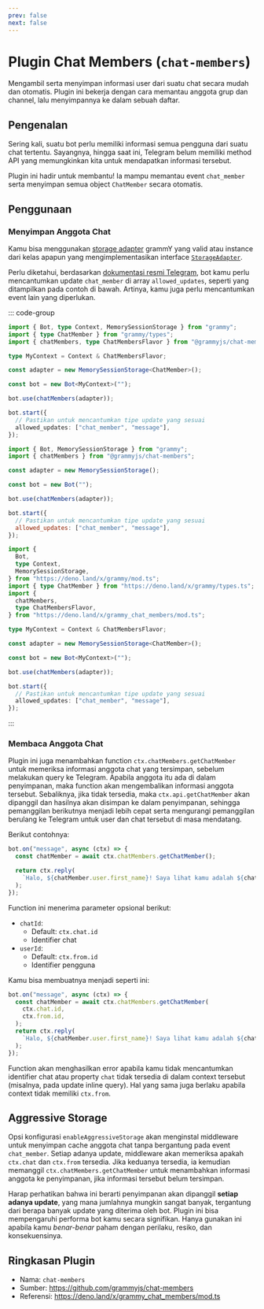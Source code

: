 ```yaml
---
prev: false
next: false
---
```


# Plugin Chat Members (`chat-members`)

Mengambil serta menyimpan informasi user dari suatu chat secara mudah dan otomatis.
Plugin ini bekerja dengan cara memantau anggota grup dan channel, lalu menyimpannya ke dalam sebuah daftar.

## Pengenalan

Sering kali, suatu bot perlu memiliki informasi semua pengguna dari suatu chat tertentu.
Sayangnya, hingga saat ini, Telegram belum memiliki method API yang memungkinkan kita untuk mendapatkan informasi tersebut.

Plugin ini hadir untuk membantu!
Ia mampu memantau event `chat_member` serta menyimpan semua object `ChatMember` secara otomatis.

## Penggunaan

### Menyimpan Anggota Chat

Kamu bisa menggunakan [storage adapter](./session#storage-adapter-yang-tersedia) grammY yang valid atau
instance dari kelas apapun yang mengimplementasikan interface [`StorageAdapter`](https://deno.land/x/grammy/mod.ts?s=StorageAdapter).

Perlu diketahui, berdasarkan [dokumentasi resmi Telegram](https://core.telegram.org/bots/api#getupdates), bot kamu perlu mencantumkan update `chat_member` di array `allowed_updates`, seperti yang ditampilkan pada contoh di bawah.
Artinya, kamu juga perlu mencantumkan event lain yang diperlukan.

::: code-group

```ts [TypeScript]
import { Bot, type Context, MemorySessionStorage } from "grammy";
import { type ChatMember } from "grammy/types";
import { chatMembers, type ChatMembersFlavor } from "@grammyjs/chat-members";

type MyContext = Context & ChatMembersFlavor;

const adapter = new MemorySessionStorage<ChatMember>();

const bot = new Bot<MyContext>("");

bot.use(chatMembers(adapter));

bot.start({
  // Pastikan untuk mencantumkan tipe update yang sesuai
  allowed_updates: ["chat_member", "message"],
});
```

```js [JavaScript]
import { Bot, MemorySessionStorage } from "grammy";
import { chatMembers } from "@grammyjs/chat-members";

const adapter = new MemorySessionStorage();

const bot = new Bot("");

bot.use(chatMembers(adapter));

bot.start({
  // Pastikan untuk mencantumkan tipe update yang sesuai
  allowed_updates: ["chat_member", "message"],
});
```

```ts [Deno]
import {
  Bot,
  type Context,
  MemorySessionStorage,
} from "https://deno.land/x/grammy/mod.ts";
import { type ChatMember } from "https://deno.land/x/grammy/types.ts";
import {
  chatMembers,
  type ChatMembersFlavor,
} from "https://deno.land/x/grammy_chat_members/mod.ts";

type MyContext = Context & ChatMembersFlavor;

const adapter = new MemorySessionStorage<ChatMember>();

const bot = new Bot<MyContext>("");

bot.use(chatMembers(adapter));

bot.start({
  // Pastikan untuk mencantumkan tipe update yang sesuai
  allowed_updates: ["chat_member", "message"],
});
```

:::

### Membaca Anggota Chat

Plugin ini juga menambahkan function `ctx.chatMembers.getChatMember` untuk memeriksa informasi anggota chat yang tersimpan, sebelum melakukan query ke Telegram.
Apabila anggota itu ada di dalam penyimpanan, maka function akan mengembalikan informasi anggota tersebut.
Sebaliknya, jika tidak tersedia, maka `ctx.api.getChatMember` akan dipanggil dan hasilnya akan disimpan ke dalam penyimpanan, sehingga pemanggilan berikutnya menjadi lebih cepat serta mengurangi pemanggilan berulang ke Telegram untuk user dan chat tersebut di masa mendatang.

Berikut contohnya:

```ts
bot.on("message", async (ctx) => {
  const chatMember = await ctx.chatMembers.getChatMember();

  return ctx.reply(
    `Halo, ${chatMember.user.first_name}! Saya lihat kamu adalah ${chatMember.status} pada obrolan ini!`,
  );
});
```

Function ini menerima parameter opsional berikut:

- `chatId`:
  - Default: `ctx.chat.id`
  - Identifier chat
- `userId`:
  - Default: `ctx.from.id`
  - Identifier pengguna

Kamu bisa membuatnya menjadi seperti ini:

```ts
bot.on("message", async (ctx) => {
  const chatMember = await ctx.chatMembers.getChatMember(
    ctx.chat.id,
    ctx.from.id,
  );
  return ctx.reply(
    `Halo, ${chatMember.user.first_name}! Saya lihat kamu adalah ${chatMember.status} pada obrolan ini!`,
  );
});
```

Function akan menghasilkan error apabila kamu tidak mencantumkan identifier chat atau property `chat` tidak tersedia di dalam context tersebut (misalnya, pada update inline query).
Hal yang sama juga berlaku apabila context tidak memiliki `ctx.from`.

## Aggressive Storage

Opsi konfigurasi `enableAggressiveStorage` akan menginstal middleware untuk menyimpan cache anggota chat tanpa bergantung pada event `chat_member`.
Setiap adanya update, middleware akan memeriksa apakah `ctx.chat` dan `ctx.from` tersedia.
Jika keduanya tersedia, ia kemudian memanggil `ctx.chatMembers.getChatMember` untuk menambahkan informasi anggota ke penyimpanan, jika informasi tersebut belum tersimpan.

Harap perhatikan bahwa ini berarti penyimpanan akan dipanggil **setiap adanya update**, yang mana jumlahnya mungkin sangat banyak, tergantung dari berapa banyak update yang diterima oleh bot.
Plugin ini bisa mempengaruhi performa bot kamu secara signifikan.
Hanya gunakan ini apabila kamu _benar-benar_ paham dengan perilaku, resiko, dan konsekuensinya.

## Ringkasan Plugin

- Nama: `chat-members`
- Sumber: <https://github.com/grammyjs/chat-members>
- Referensi: <https://deno.land/x/grammy_chat_members/mod.ts>
